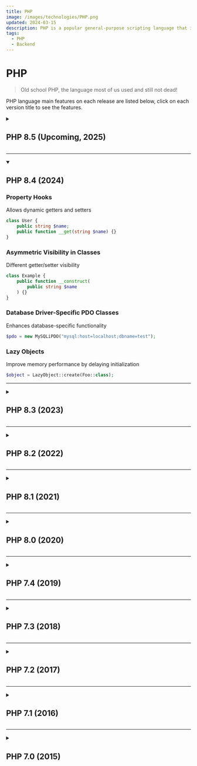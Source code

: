 ```yaml
---
title: PHP
image: /images/technologies/PHP.png
updated: 2024-03-15
description: PHP is a popular general-purpose scripting language that is especially suited for web development.
tags:
  - PHP
  - Backend
---
```


# PHP
> Old school PHP, the language most of us used and still not dead!

PHP language main features on each release are listed below, click on each version title to see the features.

<details><summary><h2>PHP 8.5 (Upcoming, 2025)</h2></summary>

### (To be announced)

</details>

---

<details open><summary><h2>PHP 8.4 (2024)</h2></summary>

### Property Hooks
Allows dynamic getters and setters
```php
class User {
    public string $name;
    public function __get(string $name) {}
}
```

### Asymmetric Visibility in Classes
Different getter/setter visibility
```php
class Example {
    public function __construct(
        public string $name
    ) {}
}
```

### Database Driver-Specific PDO Classes
Enhances database-specific functionality
```php
$pdo = new MySQLiPDO("mysql:host=localhost;dbname=test");
```

### Lazy Objects
Improve memory performance by delaying initialization
```php
$object = LazyObject::create(Foo::class);
```

</details>

---

<details><summary><h2>PHP 8.3 (2023)</h2></summary>

### Typed Class Constants
Allows type hints for class constants
```php
class A {
    public const int VALUE = 10;
}
```

### json_validate Function
Validate JSON without decoding
```php
json_validate('{"key": "value"}');
```

### Granular DateTime Exceptions
More specific DateTime-related exceptions
```php
try {
    new DateTime("invalid");
} catch (DateMalformedStringException $e) {
    echo "Invalid date";
}
```

</details>

---

<details><summary><h2>PHP 8.2 (2022)</h2></summary>

### Disjunctive Normal Form (DNF) Types
Combine types using OR
```php
function test((A&B)|C $x) {}
```

### Readonly Classes
Make entire class readonly
```php
readonly class User {
    public string $name;
}
```

### True, False, Null Types
Allows specifying these as standalone types
```php
function example(true $flag) {}
```

### Sensitive Parameter Redaction
Redact parameters from stack traces
```php
function login(#[\SensitiveParameter] string $password) {}
```

### New Random Extension
Better random number generation
```php
$rand = new Random\Engine\Secure();
```

</details>

---

<details><summary><h2>PHP 8.1 (2021)</h2></summary>

### Enumerations (Enums)
Define a set of possible values
```php
enum Status {
    case Pending;
    case Approved;
}
```

### Readonly Properties
Prevents property modification
```php
class User {
    public readonly string $name;
}
```

### Fibers
Allows cooperative multitasking
```php
$fiber = new Fiber(function () {
    echo "Inside Fiber";
});
$fiber->start();
```

### Intersection Types
Require a type to implement multiple interfaces
```php
function process(A&B $value) {}
```

### Never Return Type
Indicates a function never returns
```php
function redirect(): never {
    exit;
}
```

</details>

---

<details><summary><h2>PHP 8.0 (2020)</h2></summary>

### Named Arguments
Pass arguments by name
```php
function test($a, $b) {}
test(b: 2, a: 1);
```

### Match Expression
Switch alternative with strict comparison
```php
$result = match($x) {
    1 => 'one',
    2 => 'two',
    default => 'other',
};
```

### Just-In-Time Compilation (JIT)
Improves PHP performance at runtime
```php
// Enabled via php.ini: opcache.jit=1235
```

### Constructor Property Promotion
Simplifies constructor property initialization
```php
class User {
    public function __construct(private string $name) {}
}
```

### Union Types
Allows multiple types for parameters and return values
```php
function example(int|string $value) {}
```

</details>

---

<details><summary><h2>PHP 7.4 (2019)</h2></summary>

### Typed Properties
Allows type hints for class properties
```php
class User {
    public int $id;
}
```

### Arrow Functions
Shorter syntax for anonymous functions
```php
$add = fn($a, $b) => $a + $b;
```

### Underscore Numeric Separator
Improves readability of large numbers
```php
$number = 1_000_000;
```

</details>

---

<details><summary><h2>PHP 7.3 (2018)</h2></summary>

### Trailing Commas in Function Calls
Allows trailing commas in function calls
```php
function test($a, $b,) {}
```

### JSON_THROW_ON_ERROR
Throws exception on JSON errors
```php
json_decode("invalid", false, 512, JSON_THROW_ON_ERROR);
```

### Heredoc/Nowdoc Syntax Improvements
Allows better indentation handling
```php
$str = <<<TEXT
    Indented text
TEXT;
```

</details>

---

<details><summary><h2>PHP 7.2 (2017)</h2></summary>

### Object Type Hint
Allows specifying "object" as a type hint
```php
function setObject(object $obj) {}
```

### Argon2 Password Hashing
Stronger password hashing algorithm
```php
$password = password_hash('secret', PASSWORD_ARGON2I);
```

### Class Constant Visibility
Allows visibility modifiers for class constants
```php
class MyClass {
    private const SECRET = 'hidden';
}
```

</details>

---

<details><summary><h2>PHP 7.1 (2016)</h2></summary>

### Nullable Types
Allows null values in type hints
```php
function setAge(?int $age) {}
```

### Iterable Type Hint
Allows any iterable (arrays, Traversable)
```php
function foo(iterable $items) {}
```

### Void Return Type
Function must not return a value
```php
function test(): void {
    echo "Hello";
}
```

</details>

---

<details><summary><h2>PHP 7.0 (2015)</h2></summary>

### Scalar Type Declarations
Allows specifying parameter and return types
```php
function add(int $a, int $b): int {
    return $a + $b;
}
```

### Null Coalescing Operator (??)
Returns the first non-null operand
```php
$username = $_GET['user'] ?? 'guest';
```

### Spaceship Operator (<=>)
Three-way comparison
```php
echo 2 <=> 3; // -1
```

</details>
